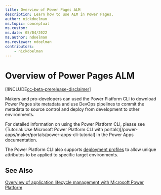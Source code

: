 ```yaml
---
title: Overview of Power Pages ALM
description: Learn how to use ALM in Power Pages.
author: nickdoelman
ms.topic: conceptual
ms.custom: 
ms.date: 05/04/2022
ms.author: ndoelman
ms.reviewer: ndoelman
contributors:
    - nickdoelman
---
```


# Overview of Power Pages ALM

[!INCLUDE[cc-beta-prerelease-disclaimer](../includes/cc-beta-prerelease-disclaimer.md)]

Makers and pro-developers can used the Power Platform CLI to download Power Pages site metadata and use DevOps pipelines to commit the metadata to source control and deploy from development to other environments.

For detailed information on using the Power Platform CLI, please see (Tutorial: Use Microsoft Power Platform CLI with portals)[/power-apps/maker/portals/power-apps-cli-tutorial] in the Power Apps documentation.

The Power Platform CLI also supports [deployment profiles](/power-apps/maker/portals/power-apps-cli-tutorial#upload-the-changes-using-deployment-profile) to allow unique attributes to be applied to specific target environments.

## See Also
[Overview of application lifecycle management with Microsoft Power Platform](/power-platform/alm/overview-alm)